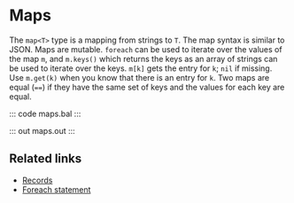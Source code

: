 # Maps

The `map<T>` type is a mapping from strings to `T`. The map syntax is similar to JSON. Maps are mutable. `foreach` can be used to iterate over the values of the map `m`, and `m.keys()` which returns the keys as an array of strings can be used to iterate over the keys. `m[k]` gets the entry for `k`; `nil` if missing. Use `m.get(k)` when you know that there is an entry for `k`. Two maps are equal (`==`) if they have the same set of keys and the values for each key are equal.

::: code maps.bal :::

::: out maps.out :::

## Related links
- [Records](/learn/by-example/records/)
- [Foreach statement](/learn/by-example/foreach-statement/)